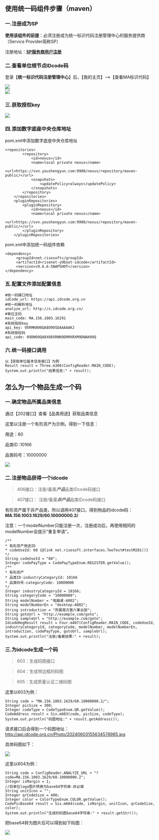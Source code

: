 ## 使用统一码组件步骤（maven）

### 一.注册成为SP

**使用该组件的前提**：必须注册成为统一标识代码注册管理中心的服务提供商（Service Provider简称SP）

注册地址：**<a href="https://work.idcode.org.cn/SPAuthen/SpandUserReg" target="_blank">SP服务商用户注册</a>**

### 二.查看单位根节点IDcode码 

登录【**统一标识代码注册管理中心**】后，【我的主页】-->【查看MA标识代码】

<div><img src="https://vue.youshengyun.com/files/idcode/idcode1.png"><div/>
<div><img src="https://vue.youshengyun.com/files/idcode/idcode2.png"><div/>

### 三.获取授权key

<div><img src="https://vue.youshengyun.com/files/idcode/idcode3.png"><div/>

### 四.添加数字底座中央仓库地址

pom.xml中添加数字底座中央仓库地址

```
<repositories>
        <repository>
            <id>nexus</id>
            <name>local private nexus</name>
            <url>https://svn.youshengyun.com:9900/nexus/repository/maven-public/</url>
            <snapshots>
                <updatePolicy>always</updatePolicy>
            </snapshots>
        </repository>
    </repositories>
    <pluginRepositories>
        <pluginRepository>
            <id>nexus</id>
            <name>local private nexus</name>
            <url>https://svn.youshengyun.com:9900/nexus/repository/maven-public/</url>
        </pluginRepository>
    </pluginRepositories>
```

pom.xml中添加统一码组件依赖

```
<dependency>
     <groupId>net.risesoft</groupId>
     <artifactId>risenet-y9boot-idcode</artifactId>
     <version>v9.6.6-SNAPSHOT</version>
</dependency>
```

### 五.配置文件添加配置信息

```
#统一码接口地址
idCode_url: https://api.idcode.org.cn
#统一码解析地址
analyze_url: http://s.idcode.org.cn/
#单位主码
main_code: MA.156.1003.16291
#系统授权key
api_key: 9XRMKN90QA8O90SDAAAAAKJ
#系统授权码
api_code: 09DN09QA8X08XRNN9DRMXRXM9DNAK09Q
```

### 六.统一码接口调用

```
以【获取单位基本信息接口】为例
Result result = Three.m306(ConfigReader.MAIN_CODE);
System.out.println("结果信息:" + result);
```

## 怎么为一个物品生成一个码

### 一.确定物品所属品类信息

通过【202接口】查看【品类用途】获取品类信息

这里以注册一个有形资产为示例。得到一下信息：

用途：60

品类ID :10166

品类码号：10000000



<div><img src="https://vue.youshengyun.com/files/idcode/idcode4.png"><div/>

### 二.注册物品获得一个idcode

>  406接口：注册/备案***产品***品类IDcode码接口 

> 407接口： 注册/备案***非产品***品类IDcode码接口 

有形资产属于非产品类，所以调用407接口，得到物品的idcode码：**MA.156.1003.1629/60.10000000.2/**

注意：一个modelNumber只能注册一次，注册成功后，再使用相同的modelNumber会提示“重复申请”。

```
/**
* 有形资产用途ID
* codeUseId: 60 {@link net.risesoft.interfaces.TwoTest#testM201()}
*/
String codeUseId = "60";
Integer codePayType = CodePayTypeEnum.REGISTER.getValue();
/**
* 有形资产
* 品类ID-industryCategoryId: 10166
* 品类码号-categoryCode: 10000000
*/
Integer industryCategoryId = 10166;
String categoryCode = "10000000";
String modelNumber = "电脑桌-A002";
String modelNumberEn = "desktop-A002";
String introduction = "所属南方第六事业部";
String gotoUrl = "http://example.com/goto";
String sampleUrl = "http://example.com/goto";
IdcodeRegResult result = Four.m407(ConfigReader.MAIN_CODE, codeUseId, industryCategoryId, categoryCode, modelNumber, modelNumberEn, introduction, codePayType, gotoUrl, sampleUrl);
System.out.println("注册/备案结果:" + result);
```

### 三.为idcode生成一个码

>  603：生成码图接口 
>

>  604：生成带边框的码图  

>  605：生成质量认证二维码图  

这里以603为例：

```
String code = "MA.156.1003.1629/60.10000000.2/";
Integer picSize = 300;
Integer codeType = CodeTypeEnum.QR.getValue();
CodeAddress result = Six.m603(code, picSize, codeType);
System.out.println("码图地址:" + result.getAddress());
```

请求接口后会得到一个码图地址：http://api.idcode.org.cn/Photo/20240603155634578985.jpg

具体码图如下：

<div><img src="http://api.idcode.org.cn/Photo/20240603155634578985.jpg"><div/>

这里以604为例：

```
String code = ConfigReader.ANALYZE_URL + "?code=MA.156.1003.1629/60.10000000.2";
Integer isMargin = 1;
//将单位logo图片转换为base64字符串-非必填
String unitIcon = "";
Integer qrCodeSize = 400;
Integer color = ColorTypeEnum.COLOR.getValue();
CodePicBase64 result = Six.m604(code, isMargin, unitIcon, qrCodeSize, color);
System.out.println("生成的码图base64字符串:" + result.getStr());
```

把base64转为图片后可以得到如下码图：

<div><img src="https://vue.youshengyun.com/files/idcode/idcode5.png"><div/>

